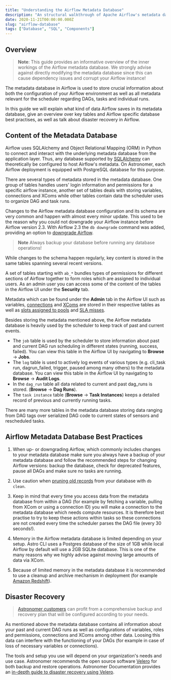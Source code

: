 ```yaml
---
title: "Understanding the Airflow Metadata Database"
description: "An structural walkthrough of Apache Airflow's metadata database, with a full ERD."
date: 2020-11-21T00:00:00.000Z
slug: "airflow-database"
tags: ["Database", "SQL", "Components"]
---
```


## Overview

> **Note**: This guide provides an informative overview of the inner workings of the Airflow metadata database. We strongly advise against directly modifying the metadata database since this can cause dependency issues and corrupt your Airflow instance!

The metadata database in Airflow is used to store crucial information about both the configuration of your Airflow environment as well as all metadata relevant for the scheduler regarding DAGs, tasks and individual runs.

In this guide we will explain what kind of data Airflow saves in its metadata database, give an overview over key tables and Airflow specific database best practises, as well as talk about disaster recovery in Airflow.

## Content of the Metadata Database

Airflow uses SQLAlchemy and Object Relational Mapping (ORM) in Python to connect and interact with the underlying metadata database from the application layer. Thus, any database supported by [SQLAlchemy](https://www.sqlalchemy.org/) can theoretically be configured to host Airflow's metadata. On Astronomer, each Airflow deployment is equipped with PostgreSQL database for this purpose.

There are several types of metadata stored in the metadata database. One group of tables handles users' login information and permissions for a specific airflow instance, another set of tables deals with storing variables, connections and XComs while other tables contain data the scheduler uses to organize DAG and task runs.

Changes to the Airflow metadata database configuration and its schema are very common and happen with almost every minor update. This used to be the reason why you could not downgrade your Airflow instance before Airflow version 2.3. With Airflow 2.3 the `db downgrade` command was added, providing an option to [downgrade Airflow](https://airflow.apache.org/docs/apache-airflow/2.3.0/usage-cli.html#downgrading-airflow).

> **Note** Always backup your database before running any database operations!

While changes to the schema happen regularly, key content is stored in the same tables spanning several recent versions.

A set of tables starting with `ab_*` bundles types of permissions for different sections of Airflow together to form roles which are assigned to individual users. As an admin user you can access some of the content of the tables in the Airflow UI under the **Security** tab.

Metadata which can be found under the **Admin** tab in the Airflow UI such as variables, [connections](https://www.astronomer.io/guides/connections) and [XComs](https://www.astronomer.io/guides/airflow-passing-data-between-tasks) are stored in their respective tables as well as [slots assigned to pools](https://www.astronomer.io/guides/airflow-pools/) and [SLA misses](https://www.astronomer.io/guides/error-notifications-in-airflow/#airflow-slas).  

Besides storing the metadata mentioned above, the Airflow metadata database is heavily used by the scheduler to keep track of past and current events.

- The `job` table is used by the scheduler to store information about past and current DAG run scheduling in different states (running, success, failed). You can view this table in the Airflow UI by navigating to **Browse** -> **Jobs**.
- The `log` table is used to actively log events of various types (e.g. cli_task run, dagrun_failed, trigger, paused among many others) to the metadata database. You can view this table in the Airflow UI by navigating to **Browse** -> **Audit Logs**.
- In the `dag_run` table all data related to current and past dag_runs is stored. (**Browse** -> **Dag Runs**).
- The `task instance` table (**Browse** -> **Task Instances**) keeps a detailed record of previous and currently running tasks.

There are many more tables in the metadata database storing data ranging from DAG tags over serialized DAG code to current states of sensors and rescheduled tasks.

## Airflow Metadata Database Best Practices

1. When up- or downgrading Airflow, which commonly includes changes to your metadata database make sure you always have a backup of your metadata database and follow the recommended steps for changing Airflow versions: backup the database, check for deprecated features, pause all DAGs and make sure no tasks are running.

2. Use caution when [pruning old records](https://airflow.apache.org/docs/apache-airflow/stable/usage-cli.html#purge-history-from-metadata-database) from your database with `db clean`.

3. Keep in mind that every time you access data from the metadata database from within a DAG (for example by fetching a variable, pulling from XCom or using a connection ID) you will make a connection to the metadata database which needs compute resources. It is therefore best practise to try to keep these actions within tasks so these connections are not created every time the scheduler parses the DAG file (every 30 seconds!).

4. Memory in the Airflow metadata database is limited depending on your setup. Astro CLI uses a Postgres database of the size of 1GB while local Airflow by default will use a 2GB SQLite database. This is one of the many reasons why we highly advise against moving large amounts of data via XCom.

5. Because of limited memory in the metadata database it is recommended to use a cleanup and archive mechanism in deployment (for example [Amazon Redshift](https://aws.amazon.com/redshift/)).

## Disaster Recovery

> [Astronomer customers](https://www.astronomer.io/) can profit from a comprehensive backup and recovery plan that will be configured according to your needs.

As mentioned above the metadata database contains all information about your past and current DAG runs as well as configurations of variables, roles and permissions, connections and XComs among other data. Loosing this data can interfere with the functioning of your DAGs (for example in case of loss of necessary variables or connections).

The tools and setup you use will depend on your organization's needs and use case. Astronomer recommends the open source software [Velero](https://velero.io/) for both backup and restore operations. Astronomer Documentation provides an [in-depth guide to disaster recovery using Velero](https://docs.astronomer.io/software/disaster-recovery).
